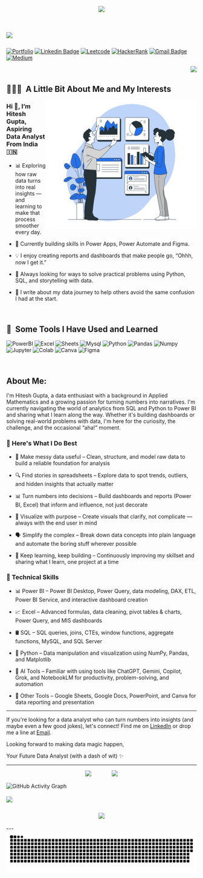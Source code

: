<p align="center">
  <img src="https://capsule-render.vercel.app/api?type=waving&color=gradient&text=Hi%20There!%20👋&height=100&section=header"/>
</p>

<h1>
    <img src="https://readme-typing-svg.herokuapp.com/?font=Inconsolata&size=30&width=500&height=60&duration=5000&lines=I'm+Hitesh+Gupta+👋🏽;Turning+data+chaos+to+clarity!+📈&color=FFDD57" />
</h1>


[![Portfolio](https://img.icons8.com/?size=70&id=LoyAjcvVKv1K&format=png&color=000000)](https://mavenanalytics.io/profile/hitesh-gupta) [![Linkedin Badge](https://img.icons8.com/?size=70&id=xuvGCOXi8Wyg&format=png&color=000000)](https://www.linkedin.com/in/hiteshanalytics) [![Leetcode](https://img.icons8.com/?size=70&id=9L16NypUzu38&format=png&color=000000)](https://leetcode.com/u/HiteshG_/) [![HackerRank](https://img.icons8.com/?size=70&id=h5EUmNCXhSH0&format=png&color=000000)](https://www.hackerrank.com/profile/hitesh_hg_gupta) [![Gmail Badge](https://img.icons8.com/?size=70&id=qyRpAggnV0zH&format=png&color=000000&link=mailto:hitesh.hg.gupta@gmail.com)](mailto:hitesh.hg.gupta@gmail.com) [![Medium](https://img.icons8.com/?size=70&id=110611&format=png&color=FFFFFF)](https://thehiteshgupta.medium.com/)    <p align="right"> <img src="https://komarev.com/ghpvc/?username=HiteshGupta23&label=Profile+Visitors‎&style=for-the-badge&abbreviated=true&color=blueviolet">

<h2> 👨🏻‍💻 &nbsp;A Little Bit About Me and My Interests</h2>

<img align="right" src="https://raw.githubusercontent.com/HiteshGupta23/HiteshGupta23/main/assets/analytics-ppt.gif" width="400" height="340">

<h3>
Hi 👋, I’m Hitesh Gupta, Aspiring Data Analyst From India 🇮🇳
</h3>

- 📊 Exploring how raw data turns into real insights — and learning to make that process smoother every day.

- 🌱 Currently building skills in Power Apps, Power Automate and Figma.

- 💡 I enjoy creating reports and dashboards that make people go, “Ohhh, now I get it.”

- 🚀 Always looking for ways to solve practical problems using Python, SQL, and storytelling with data.

- 💬 I write about my data journey to help others avoid the same confusion I had at the start.

<br>

<h2> 🚀 &nbsp;Some Tools I Have Used and Learned</h2>

<p>
    <a>
<!--         PowerBI -->
        <img src="https://img.icons8.com/?size=100&id=3sGOUDo9nJ4k&format=png&color=000000" alt="PowerBI" width="55" height="55"/>
    </a>  
  <a>
<!--         Excel -->
        <img src="https://img.icons8.com/?size=100&id=117561&format=png&color=000000" alt="Excel" width="55" height="55"/>
    </a>
    <a>
<!--         Sheets -->
        <img src="https://img.icons8.com/?size=100&id=qrAVeBIrsjod&format=png&color=000000" alt="Sheets" width="55" height="55"/>
    </a>
  <a>
<!--         MySQL -->
        <img src="https://img.icons8.com/?size=100&id=9nLaR5KFGjN0&format=png&color=000000" alt="Mysql" width="55" height="55"/>
    </a>
  <a>
<!--         Python -->
        <img src="https://img.icons8.com/?size=100&id=13441&format=png&color=000000" alt="Python" width="55" height="55"/>
    </a>  
  <a>
<!--         Pandas -->
        <img src="https://img.icons8.com/?size=100&id=xSkewUSqtErH&format=png&color=000000" alt="Pandas" width="55" height="55"/>
    </a>
  <a>
<!--         Numpy -->
        <img src="https://img.icons8.com/?size=100&id=aR9CXyMagKIS&format=png&color=000000" alt="Numpy" width="55" height="55"/>
    </a>
  <a>
<!--         Jupyter -->
        <img src="https://img.icons8.com/?size=100&id=J0SgMWzAxqFj&format=png&color=000000" alt="Jupyter" width="55" height="55"/>
    </a>
  <a>
<!--         Colab -->
        <img src="https://img.icons8.com/?size=100&id=lOqoeP2Zy02f&format=png&color=000000" alt="Colab" width="55" height="55"/>
    </a>
  <a>
<!--         Canva -->
        <img src="https://img.icons8.com/?size=100&id=EZQdGLNeo7JI&format=png&color=000000" alt="Canva" width="55" height="55"/>
    </a>
  <a>
<!--         Figma -->
        <img src="https://img.icons8.com/?size=100&id=zfHRZ6i1Wg0U&format=png&color=000000" alt="Figma" width="55" height="55"/>
    </a>
</p>

<br>


##  About Me:

I'm Hitesh Gupta, a data enthusiast with a background in Applied Mathematics and a growing passion for turning numbers into narratives. I'm currently navigating the world of analytics from SQL and Python to Power BI and sharing what I learn along the way. Whether it's building dashboards or solving real-world problems with data, I'm here for the curiosity, the challenge, and the occasional “aha!” moment.

### 🌟 Here's What I Do Best

- 🧼 Make messy data useful – Clean, structure, and model raw data to build a reliable foundation for analysis

- 🔍 Find stories in spreadsheets – Explore data to spot trends, outliers, and hidden insights that actually matter

- 📊 Turn numbers into decisions – Build dashboards and reports (Power BI, Excel) that inform and influence, not just decorate

- 🎨 Visualize with purpose – Create visuals that clarify, not complicate — always with the end user in mind

- 🗣️ Simplify the complex – Break down data concepts into plain language and automate the boring stuff wherever possible

- 🚀 Keep learning, keep building – Continuously improving my skillset and sharing what I learn, one project at a time


### 📍 Technical Skills

- 📊 Power BI – Power BI Desktop, Power Query, data modeling, DAX, ETL, Power BI Service, and interactive dashboard creation

- 📈 Excel – Advanced formulas, data cleaning, pivot tables & charts, Power Query, and MIS dashboards

- 🛢️ SQL – SQL queries, joins, CTEs, window functions, aggregate functions, MySQL, and SQL Server

- 🐍 Python – Data manipulation and visualization using NumPy, Pandas, and Matplotlib

- 🤖 AI Tools – Familiar with using tools like ChatGPT, Gemini, Copilot, Grok, and NotebookLM for productivity, problem-solving, and automation

- 🧰 Other Tools – Google Sheets, Google Docs, PowerPoint, and Canva for data reporting and presentation

---

If you're looking for a data analyst who can turn numbers into insights (and maybe even a few good jokes), let's connect! Find me on [LinkedIn](https://www.linkedin.com/in/hiteshanalytics) or drop me a line at [Email](mailto:hitesh.hg.gupta@gmail.com).

Looking forward to making data magic happen,

Your Future Data Analyst (with a dash of wit) ✨

---

<p align="center">
  <img src="https://github-readme-stats.vercel.app/api?username=HiteshGupta23&show_icons=true&theme=radical" height="200" style="margin-right: 50px;"/>
  <img src="https://github-readme-stats.vercel.app/api/top-langs/?username=HiteshGupta23&layout=compact&theme=radical" height="200"/>
</p>

![GitHub Activity Graph](https://github-readme-activity-graph.vercel.app/graph?username=HiteshGupta23&theme=github-compact)

<h5>
    <img src="https://readme-typing-svg.herokuapp.com/?font=Inconsolata&size=25&v=true&height=60&duration=5500&lines=Hope+You+Enjoyed+Exploring!+🧭;+Let's+Connect+and+Create!+🔗+🛠️&color=FFDD57" />
</h5>

<p align="center">
  <img src="https://capsule-render.vercel.app/api?type=waving&color=gradient&text=Thank%20You!%20🤝🏼&height=100&section=footer"/>
</p>
---
<picture>
  <source media="(prefers-color-scheme: dark)" srcset="https://raw.githubusercontent.com/HiteshGupta23/HiteshGupta23/output/github-snake-dark.svg" />
  <source media="(prefers-color-scheme: light)" srcset="https://raw.githubusercontent.com/HiteshGupta23/HiteshGupta23/output/github-snake.svg" />
  <img alt="github-snake" src="https://raw.githubusercontent.com/HiteshGupta23/HiteshGupta23/output/github-snake.svg" />
</picture>


<!--
**HiteshGupta23/HiteshGupta23** is a ✨ _special_ ✨ repository because its `README.md` (this file) appears on your GitHub profile.
